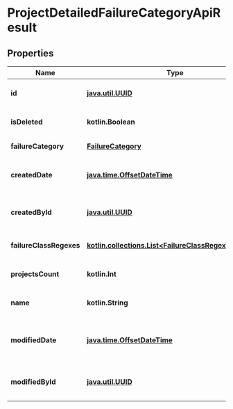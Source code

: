 
# ProjectDetailedFailureCategoryApiResult

## Properties
| Name | Type | Description | Notes |
| ------------ | ------------- | ------------- | ------------- |
| **id** | [**java.util.UUID**](java.util.UUID.md) | Failure category identifier |  |
| **isDeleted** | **kotlin.Boolean** | Indicates if the entity is deleted |  |
| **failureCategory** | [**FailureCategory**](FailureCategory.md) | Category type |  |
| **createdDate** | [**java.time.OffsetDateTime**](java.time.OffsetDateTime.md) | Failure category creation date |  |
| **createdById** | [**java.util.UUID**](java.util.UUID.md) | Failure category creator identifier |  |
| **failureClassRegexes** | [**kotlin.collections.List&lt;FailureClassRegexApiResult&gt;**](FailureClassRegexApiResult.md) | Failure category regexes |  |
| **projectsCount** | **kotlin.Int** | Projects relations count |  |
| **name** | **kotlin.String** | Failure category name |  [optional] |
| **modifiedDate** | [**java.time.OffsetDateTime**](java.time.OffsetDateTime.md) | Failure category last modification date |  [optional] |
| **modifiedById** | [**java.util.UUID**](java.util.UUID.md) | Failure category last modifier identifier |  [optional] |



